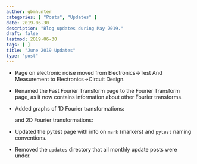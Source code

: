 ```yaml
---
author: gbmhunter
categories: [ "Posts", "Updates" ]
date: 2019-06-30
description: "Blog updates during May 2019."
draft: false
lastmod: 2019-06-30
tags: [ ]
title: "June 2019 Updates"
type: "post"
---
```


* Page on electronic noise moved from Electronics->Test And Measurement to Electronics->Circuit Design.

* Renamed the Fast Fourier Transform page to the Fourier Transform page, as it now contains information about other Fourier transforms.

* Added graphs of 1D Fourier transformations:

    and 2D Fourier transformations:

* Updated the pytest page with info on `mark` (markers) and `pytest` naming conventions.

* Removed the `updates` directory that all monthly update posts were under.